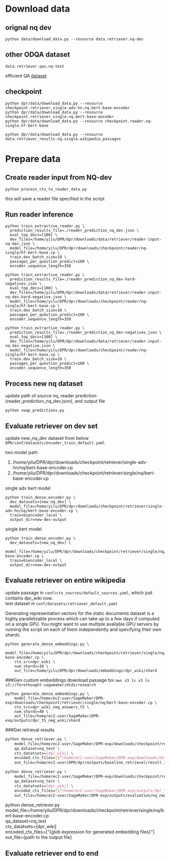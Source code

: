# Download data
## orignal nq dev
```shell
python data/download_data.py --resource data.retriever.nq-dev
```

## other ODQA dataset
```shell
data.retriever.qas.nq-test
```

efficient QA [dataset](https://github.com/google-research-datasets/natural-questions/blob/master/nq_open/NQ-open.efficientqa.test.1.1.jsonl)

## checkpoint
```shell
python dpr/data/download_data.py --resource checkpoint.retriever.single-adv-hn.nq.bert-base-encoder
python dpr/data/download_data.py --resource checkpoint.retriever.single.nq.bert-base-encoder
python dpr/data/download_data.py --resource checkpoint.reader.nq-single.hf-bert-base

python dpr/data/download_data.py --resource data.retriever_results.nq.single.wikipedia_passages
```

# Prepare data

## Create reader input from NQ-dev

```
python process_ctx_to_reader_data.py
```
this will save a reader file specified in the script

## Run reader inference

```
python train_extractive_reader.py \
  prediction_results_file=./reader_prediction_nq_dev.json \
  eval_top_docs=[100] \
  dev_files=/home/yilu/DPR/dpr/downloads/data/retriever/reader-input-nq-dev.json \
  model_file=/home/yilu/DPR/dpr/downloads/checkpoint/reader/nq-single/hf-bert-base.cp \
  train.dev_batch_size=10 \
  passages_per_question_predict=100 \
  encoder.sequence_length=350
```


```
python train_extractive_reader.py \
  prediction_results_file=./reader_prediction_nq_dev-hard-negatives.json \
  eval_top_docs=[100] \
  dev_files=/home/yilu/DPR/dpr/downloads/data/retriever/reader-input-nq-dev-hard-negative.json \
  model_file=/home/yilu/DPR/dpr/downloads/checkpoint/reader/nq-single/hf-bert-base.cp \
  train.dev_batch_size=10 \
  passages_per_question_predict=100 \
  encoder.sequence_length=350
```

```
python train_extractive_reader.py \
  prediction_results_file=./reader_prediction_nq_dev-negatives.json \
  eval_top_docs=[100] \
  dev_files=/home/yilu/DPR/dpr/downloads/data/retriever/reader-input-nq-dev-negative.json \
  model_file=/home/yilu/DPR/dpr/downloads/checkpoint/reader/nq-single/hf-bert-base.cp \
  train.dev_batch_size=10 \
  passages_per_question_predict=100 \
  encoder.sequence_length=350
```

## Process new nq dataset
update path of source nq, reader prediction (reader_prediction_nq_dev.json), and output file
```
python swap_predictions.py
```

## Evaluate retriever on dev set
update new_nq_dev dataset from below
`DPR/conf/datasets/encoder_train_default.yaml`

two model path
1. /home/yilu/DPR/dpr/downloads/checkpoint/retriever/single-adv-hn/nq/bert-base-encoder.cp
2. /home/yilu/DPR/dpr/downloads/checkpoint/retriever/single/nq/bert-base-encoder.cp

single adv bert model
```
python train_dense_encoder.py \
  dev_datasets=[new_nq_dev] \
  model_file=/home/yilu/DPR/dpr/downloads/checkpoint/retriever/single-adv-hn/nq/bert-base-encoder.cp \
  train=biencoder_local \
  output_dir=new-dev-output
```

single bert model
```
python train_dense_encoder.py \
  dev_datasets=[new_nq_dev] \
  model_file=/home/yilu/DPR/dpr/downloads/checkpoint/retriever/single/nq/bert-base-encoder.cp \
  train=biencoder_local \
  output_dir=new-dev-output
```

## Evaluate retriever on entire wikipedia
update passage in `conf/ctx_sources/default_sources.yaml`, which just contains dpr_wiki now.  
test dataset in `conf/datasets/retriever_default.yaml`

Generating representation vectors for the static documents dataset is a highly parallelizable process which can take up to a few days if computed on a single GPU. You might want to use multiple available GPU servers by running the script on each of them independently and specifying their own shards.

```
python generate_dense_embeddings.py \
	model_file=/home/yilu/DPR/dpr/downloads/checkpoint/retriever/single/nq/bert-base-encoder.cp \
	ctx_src=dpr_wiki \
	num_shards=10 \
	out_file=/home/yilu/DPR/dpr/downloads/embeddings/dpr_wiki/shard
```

###Gen custom embeddings
download passage tsv
```aws s3 ls s3 ls s3://forethought-sagemaker/mlds/research```
```
python generate_dense_embeddings.py \
	model_file=/home/ec2-user/SageMaker/DPR-exp/downloads/checkpoint/retriever/single/nq/bert-base-encoder.cp \
	ctx_src=dpr_wiki_neg_answers_t5 \
	num_shards=40 \
	out_file=/home/ec2-user/SageMaker/DPR-exp/outputs/dpr_t5_neg_wiki/shard
```

###Get retrieval results

```bash
python dense_retriever.py \
	model_file=/home/ec2-user/SageMaker/DPR-exp/downloads/checkpoint/retriever/single/nq/bert-base-encoder.cp \
	qa_dataset=nq_test \
	ctx_datatsets=[dpr_wiki] \
	encoded_ctx_files=[\"/home/ec2-user/SageMaker/DPR-exp/downloads/data/retriever_results/nq/single/wikipedia_passages_*\"] \
	out_file=/home/ec2-user/DPR/dpr/outputs/baseline_retrieval/result.jsonl
```


```bash
python dense_retriever.py \
	model_file=/home/ec2-user/SageMaker/DPR-exp/downloads/checkpoint/retriever/single/nq/bert-base-encoder.cp \
	qa_dataset=nq_test \
	ctx_datatsets=[dpr_wiki] \
	encoded_ctx_files=[\"/home/ec2-user/SageMaker/DPR-exp/outputs/dpr_t5_neg_wiki/shard_*\"] \
	out_file=/home/ec2-user/SageMaker/DPR-exp/outputs/evaluation/nq_neg_t5/result.jsonl
```

python dense_retriever.py \
model_file=/home/yilu/DPR/dpr/downloads/checkpoint/retriever/single/nq/bert-base-encoder.cp \
qa_dataset=nq_test \
ctx_datatsets=[dpr_wiki] \
encoded_ctx_files=["{glob expression for generated embedding files}"] \
out_file={path to the output file}

## Evaluate retriever end to end
